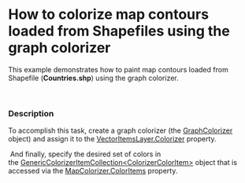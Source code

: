 # How to colorize map contours loaded from Shapefiles using the graph colorizer 


<p>This example demonstrates how to paint map contours loaded from Shapefile  (<strong>Countries.shp</strong>) using the graph colorizer. </p><br />



<h3>Description</h3>

To accomplish this task, create a graph colorizer (the <a href="https://documentation.devexpress.com/#WindowsForms/clsDevExpressXtraMapGraphColorizertopic">GraphColorizer</a> object) and assign it to the <a href="https://documentation.devexpress.com/#WindowsForms/DevExpressXtraMapVectorItemsLayer_Colorizertopic">VectorItemsLayer.Colorizer</a> property.
<p>&nbsp;And finally, specify the desired set of colors in the&nbsp;<a href="https://documentation.devexpress.com/#WindowsForms/clsDevExpressXtraMapGenericColorizerItemCollection~T~topic">GenericColorizerItemCollection&lt;ColorizerColorItem&gt;</a> object that is accessed via the <a href="https://documentation.devexpress.com/#WindowsForms/DevExpressXtraMapChoroplethColorizer_ColorItemstopic">MapColorizer.ColorItems</a> property.</p>

<br/>


